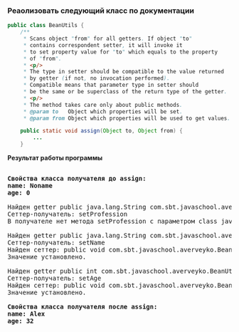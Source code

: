 ### Реаолизовать следующий класс по документации

```Java
public class BeanUtils {
    /**
     * Scans object "from" for all getters. If object "to"
     * contains correspondent setter, it will invoke it
     * to set property value for "to" which equals to the property
     * of "from".
     * <p/>
     * The type in setter should be compatible to the value returned
     * by getter (if not, no invocation performed).
     * Compatible means that parameter type in setter should
     * be the same or be superclass of the return type of the getter.
     * <p/>
     * The method takes care only about public methods.
     * @param to   Object which properties will be set.
     * @param from Object which properties will be used to get values. */

    public static void assign(Object to, Object from) {
        ...
    }
```
**Результат работы программы**

<pre>
<b>
Свойства класса получателя до assign: 
name: Noname
age: 0
</b>
Найден getter public java.lang.String com.sbt.javaschool.averveyko.BeanUtils.Employee.getProfession()
Сеттер-получатель: setProfession
В получателе нет метода setProfession с параметром class java.lang.String

Найден getter public java.lang.String com.sbt.javaschool.averveyko.BeanUtils.Person.getName()
Сеттер-получатель: setName
Найден сеттер: public void com.sbt.javaschool.averveyko.BeanUtils.Person.setName(java.lang.String)
Значение установлено.

Найден getter public int com.sbt.javaschool.averveyko.BeanUtils.Person.getAge()
Сеттер-получатель: setAge
Найден сеттер: public void com.sbt.javaschool.averveyko.BeanUtils.Person.setAge(int)
Значение установлено.
<b>
Свойства класса получателя после assign: 
name: Alex
age: 32
</b>
</pre>